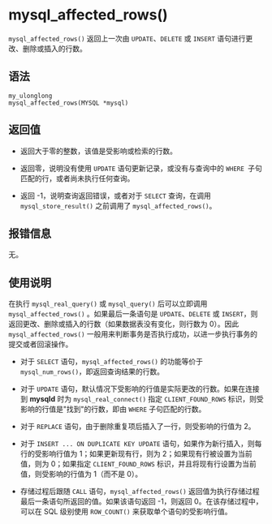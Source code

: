 mysql_affected_rows() 
==========================================

`mysql_affected_rows()` 返回上一次由 `UPDATE`、`DELETE` 或 `INSERT` 语句进行更改、删除或插入的行数。

语法 
-----------------------

```unknow
my_ulonglong
mysql_affected_rows(MYSQL *mysql)
```



返回值 
------------------------

* 返回大于零的整数，该值是受影响或检索的行数。

  

* 返回零，说明没有使用 `UPDATE` 语句更新记录，或没有与查询中的 `WHERE `子句匹配的行，或者尚未执行任何查询。

  

* 返回 -1，说明查询返回错误，或者对于 `SELECT` 查询，在调用 `mysql_store_result()` 之前调用了 `mysql_affected_rows()`。

  




报错信息 
-------------------------

无。

使用说明 
-------------------------

在执行 `mysql_real_query()` 或 `mysql_query()` 后可以立即调用 `mysql_affected_rows()` 。如果最后一条语句是 `UPDATE`、`DELETE` 或 `INSERT`，则返回更改、删除或插入的行数（如果数据表没有变化，则行数为 0）。因此 `mysql_affected_rows()` 一般用来判断事务是否执行成功，以进一步执行事务的提交或者回滚操作。

* 对于 `SELECT` 语句，`mysql_affected_rows()` 的功能等价于 `mysql_num_rows()`，即返回查询结果的行数。

  

* 对于 `UPDATE` 语句，默认情况下受影响的行值是实际更改的行数。如果在连接到 **mysqld** 时为 `mysql_real_connect()` 指定 `CLIENT_FOUND_ROWS` 标识，则受影响的行值是"找到"的行数，即由 `WHERE` 子句匹配的行数。

  

* 对于 `REPLACE` 语句，由于删除重复项后插入了一行，则受影响的行值为 2。

  

* 对于 `INSERT ... ON DUPLICATE KEY UPDATE` 语句，如果作为新行插入，则每行的受影响行值为 1；如果更新现有行，则为 2；如果现有行被设置为当前值，则为 0；如果指定 `CLIENT_FOUND_ROWS` 标识，并且将现有行设置为当前值，则受影响的行值为 1（而不是 0）。

  

* 存储过程后跟随 `CALL` 语句，`mysql_affected_rows()` 返回值为执行存储过程最后一条语句所返回的值。如果该语句返回 -1，则返回 0。在该存储过程中，可以在 SQL 级别使用 `ROW_COUNT()` 来获取单个语句的受影响行值。

  



